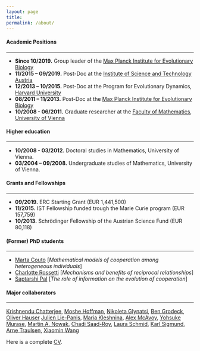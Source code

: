 ```yaml
---
layout: page
title: 
permalink: /about/
---
```


#### Academic Positions

---

 - **Since 10/2019.**
Group leader of the [Max Planck Institute for Evolutionary Biology](https://www.evolbio.mpg.de)
- **11/2015 – 09/2019.**
Post-Doc at the [Institute of Science and Technology Austria](https://www.ista.ac.at/home)
- **12/2013 – 10/2015.** 
Post-Doc at the Program for Evolutionary Dynamics, [Harvard University](https://www.harvard.edu)
- **08/2011 – 11/2013.**
Post-Doc at the [Max Planck Institute for Evolutionary Biology](https://www.evolbio.mpg.de)
- **10/2008 - 06/2011.**
Graduate researcher at the [Faculty of Mathematics, University of Vienna](https://mathematik.univie.ac.at)


#### Higher education

---

- **10/2008 - 03/2012.**
Doctoral studies in Mathematics, University of Vienna.
- **03/2004 – 09/2008.**
Undergraduate studies of Mathematics, University of Vienna.


#### Grants and Fellowships

----

- **09/2019.**
ERC Starting Grant (EUR 1,441,500)
- **11/2015.**
IST Fellowship funded trough the Marie Curie program (EUR 157,759)
- **10/2013.**
Schrödinger Fellowship of the Austrian Science Fund (EUR 80,118)


#### (Former) PhD students

---

- [Marta Couto](https://scholar.google.de/citations?user=ZbYvBcUAAAAJ&hl=en) [*Mathematical models of cooperation among heterogeneous individuals*]
- [Charlotte Rossetti](https://scholar.google.de/citations?user=0PXsETYAAAAJ&hl=en) [*Mechanisms and benefits of reciprocal relationships*]
- [Saptarshi Pal](https://scholar.google.de/citations?user=_V3It7MAAAAJ&hl=en) [*The role of information on the evolution of cooperation*]



#### Major collaborators

---

[Krishnendu Chatterjee](https://pub.ista.ac.at/~kchatterjee/), 
[Moshe Hoffman](https://sites.google.com/site/hoffmanmoshe/),
[Nikoleta Glynatsi](https://nikoleta-v3.github.io),
[Ben Grodeck](https://sites.google.com/view/bengrodeck/),
[Oliver Hauser](http://www.oliverhauser.org/about)
[Julien Lie-Panis](https://jliep.github.io),
[Maria Kleshnina](https://www.mariakleshnina.com),
[Alex McAvoy](https://datascience.unc.edu/person/alex-mcavoy/), 
[Yohsuke Murase](https://yohm.github.io),
[Martin A. Nowak](http://www.martinnowak.com), 
[Chadi Saad-Roy](https://chadisaadroy.wordpress.com/),
[Laura Schmid](https://scholar.google.at/citations?user=eOUSYYoAAAAJ&hl=en),
[Karl Sigmund](https://homepage.univie.ac.at/karl.sigmund/),
[Arne Traulsen](https://theobio.evolbio.mpg.de/#home),
[Xiaomin Wang](https://www.researchgate.net/profile/Xiaomin-Wang-34)


Here is a complete [CV](../files/CV.pdf).